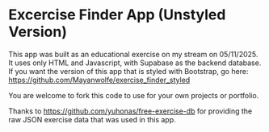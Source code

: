 # Excercise Finder App (Unstyled Version)

This app was built as an educational exercise on my stream on 05/11/2025.
It uses only HTML and Javascript, with Supabase as the backend database.
If you want the version of this app that is styled with Bootstrap, go here: https://github.com/Mayanwolfe/exercise_finder_styled

You are welcome to fork this code to use for your own projects or portfolio.

Thanks to https://github.com/yuhonas/free-exercise-db for providing the raw JSON exercise data that was used in this app.